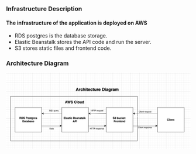### Infrastructure Description

#### The infrastructure of the application is deployed on AWS
- RDS postgres is the database storage.
- Elastic Beanstalk stores the API code and run the server.
- S3 stores static files and frontend code.

### Architecture Diagram
![architecture diagram](./architecture-diagram.png)

